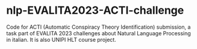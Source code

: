 # nlp-EVALITA2023-ACTI-challenge
Code for ACTI (Automatic Conspiracy Theory Identification) submission, a task part of EVALITA 2023 challenges about Natural Language Processing in italian. It is also UNIPI HLT course project.
